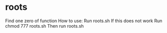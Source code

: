 # roots
Find one zero of function
How to use:
Run roots.sh
If this does not work
Run chmod 777 roots.sh
Then run roots.sh
